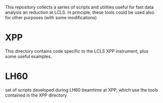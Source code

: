 This repository collects a series of scripts and utilities useful for fast data analysis an reduction at LCLS. In principle, these tools could be used also for other purposes (with some modifications)

# XPP

This directory contains code specific to the LCLS XPP instrument, plus some useful examples.

# LH60

set of scripts developed during LH60 beamtime at XPP, which use the tools contained in the XPP directory
